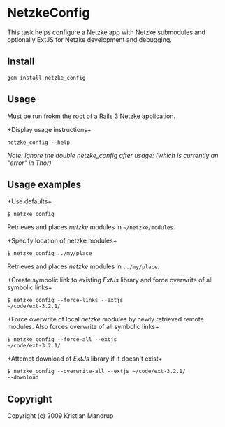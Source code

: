 # NetzkeConfig

This task helps configure a Netzke app with Netzke submodules and optionally ExtJS for Netzke development and debugging.
  
## Install

<code>gem install netzke_config</code>

## Usage

Must be run frokm the root of a Rails 3 Netzke application.

+Display usage instructions+  

<code>netzke_config --help</code> 

*Note: Ignore the double netzke_config after usage: (which is currently an "error" in Thor)*

## Usage examples

+Use defaults+

<code>$ netzke_config</code>

Retrieves and places *netzke* modules in <code>~/netzke/modules</code>.

+Specify location of netzke modules+

<code>$ netzke_config ../my/place</code>

Retrieves and places *netzke* modules in <code>../my/place</code>.

+Create symbolic link to existing *ExtJs* library and force overwrite of all symbolic links+

<code>$ netzke_config --force-links --extjs ~/code/ext-3.2.1/</code>

+Force overwrite of local *netzke* modules by newly retrieved remote modules. Also forces overwrite of all symbolic links+

<code>$ netzke_config --force-all --extjs ~/code/ext-3.2.1/</code>

+Attempt download of *ExtJs* library if it doesn't exist+

<code>$ netzke_config --overwrite-all --extjs ~/code/ext-3.2.1/ --download</code>


## Copyright ##

Copyright (c) 2009 Kristian Mandrup

